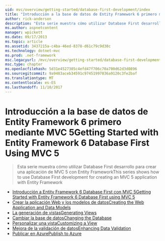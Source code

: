 ```yaml
---
uid: mvc/overview/getting-started/database-first-development/index
title: "Introducción a la base de datos de Entity Framework 6 primero mediante MVC 5 | Documentos de Microsoft"
author: rick-anderson
description: "Esta serie muestra cómo utilizar Database First desarrollo para crear una aplicación de MVC 5 con Entity Framework"
ms.author: aspnetcontent
manager: wpickett
ms.date: 09/17/2013
ms.topic: article
ms.assetid: 3437215a-c4ba-46ed-8378-d61c79c9d38c
ms.technology: dotnet-mvc
ms.prod: .net-framework
msc.legacyurl: /mvc/overview/getting-started/database-first-development
msc.type: chapter
ms.openlocfilehash: 5d31e4527305c4efd47f706c70a700d62d3d0896
ms.sourcegitcommit: 9a9483aceb34591c97451997036a9120c3fe2baf
ms.translationtype: MT
ms.contentlocale: es-ES
ms.lasthandoff: 11/10/2017
---
```

<a name="getting-started-with-entity-framework-6-database-first-using-mvc-5"></a><span data-ttu-id="20238-103">Introducción a la base de datos de Entity Framework 6 primero mediante MVC 5</span><span class="sxs-lookup"><span data-stu-id="20238-103">Getting Started with Entity Framework 6 Database First Using MVC 5</span></span>
====================
> <span data-ttu-id="20238-104">Esta serie muestra cómo utilizar Database First desarrollo para crear una aplicación de MVC 5 con Entity Framework</span><span class="sxs-lookup"><span data-stu-id="20238-104">This series shows how to use Database First development for creating an MVC 5 application with Entity Framework</span></span>


- [<span data-ttu-id="20238-105">Introducción a Entity Framework 6 Database First con MVC 5</span><span class="sxs-lookup"><span data-stu-id="20238-105">Getting Started with Entity Framework 6 Database First using MVC 5</span></span>](setting-up-database.md)
- [<span data-ttu-id="20238-106">Crear la aplicación Web y los modelos de datos</span><span class="sxs-lookup"><span data-stu-id="20238-106">Creating the Web Application and Data Models</span></span>](creating-the-web-application.md)
- [<span data-ttu-id="20238-107">La generación de vistas</span><span class="sxs-lookup"><span data-stu-id="20238-107">Generating Views</span></span>](generating-views.md)
- [<span data-ttu-id="20238-108">Cambiar la base de datos</span><span class="sxs-lookup"><span data-stu-id="20238-108">Changing the Database</span></span>](changing-the-database.md)
- [<span data-ttu-id="20238-109">Personalizar una vista</span><span class="sxs-lookup"><span data-stu-id="20238-109">Customizing a View</span></span>](customizing-a-view.md)
- [<span data-ttu-id="20238-110">Mejora de la validación de datos</span><span class="sxs-lookup"><span data-stu-id="20238-110">Enhancing Data Validation</span></span>](enhancing-data-validation.md)
- [<span data-ttu-id="20238-111">Publicar en Azure</span><span class="sxs-lookup"><span data-stu-id="20238-111">Publish to Azure</span></span>](publish-to-azure.md)
